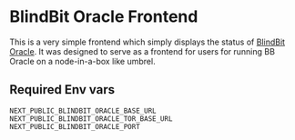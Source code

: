 
# BlindBit Oracle Frontend

This is a very simple frontend which simply displays the status of [BlindBit Oracle](https://github.com/setavenger/blindbit-oracle).
It was designed to serve as a frontend for users for running BB Oracle on a node-in-a-box like umbrel.

## Required Env vars
```
NEXT_PUBLIC_BLINDBIT_ORACLE_BASE_URL
NEXT_PUBLIC_BLINDBIT_ORACLE_TOR_BASE_URL
NEXT_PUBLIC_BLINDBIT_ORACLE_PORT
```
